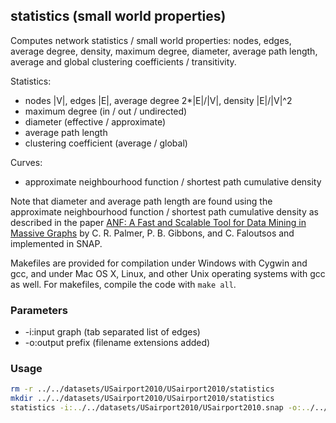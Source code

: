 statistics (small world properties)
------------------------------------

Computes network statistics / small world properties: nodes, edges, average
degree, density, maximum degree, diameter, average path length, average and
global clustering coefficients / transitivity.

Statistics:

  - nodes |V|, edges |E|, average degree 2*|E|/|V|, density |E|/|V|^2
  - maximum degree (in / out / undirected)
  - diameter (effective / approximate)
  - average path length
  - clustering coefficient (average / global)

Curves:

  - approximate neighbourhood function / shortest path cumulative density

Note that diameter and average path length are found using the approximate
neighbourhood function / shortest path cumulative density as described in
the paper [ANF: A Fast and Scalable Tool for Data Mining in Massive Graphs](http://www.cs.cmu.edu/~christos/PUBLICATIONS/kdd02-anf.pdf)
by C. R. Palmer, P. B. Gibbons, and C. Faloutsos and implemented in SNAP.

Makefiles are provided for compilation under Windows with Cygwin and gcc,
and under Mac OS X, Linux, and other Unix operating systems with gcc as
well. For makefiles, compile the code with `make all`.

### Parameters ###

  - -i:input graph (tab separated list of edges)
  - -o:output prefix (filename extensions added)

### Usage ###

```bash
rm -r ../../datasets/USairport2010/USairport2010/statistics
mkdir ../../datasets/USairport2010/USairport2010/statistics
statistics -i:../../datasets/USairport2010/USairport2010.snap -o:../../datasets/USairport2010/USairport2010/centrality/USairport2010
```